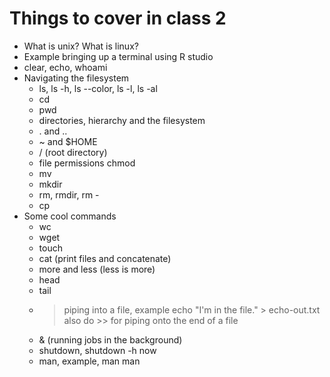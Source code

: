 # Things to cover in class 2

* What is unix? What is linux? 
* Example bringing up a terminal using R studio
* clear, echo, whoami
* Navigating the filesystem
  * ls, ls -h, ls --color, ls -l, ls -al
  * cd
  * pwd
  * directories, hierarchy and the filesystem
  * . and .. 
  * ~ and $HOME
  * / (root directory)
  * file permissions chmod
  * mv
  * mkdir
  * rm, rmdir, rm -
  * cp
* Some cool commands
  * wc
  * wget
  * touch
  * cat (print files and concatenate)
  * more and less (less is more)
  * head
  * tail
  * > piping into a file, example echo "I'm in the file." > echo-out.txt also do >> for piping onto the end of a file
  * & (running jobs in the background)
  * shutdown, shutdown -h now
  * man, example, man man
  
 
 
  
